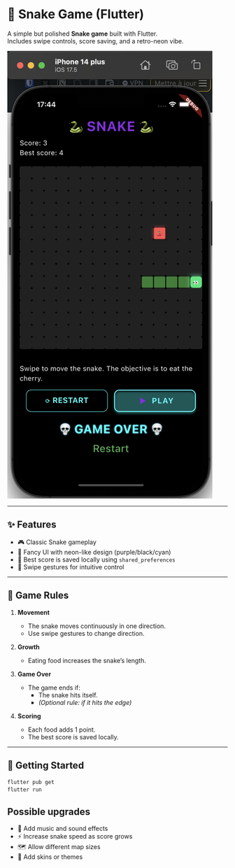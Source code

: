 # 🐍 Snake Game (Flutter)

A simple but polished **Snake game** built with Flutter.  
Includes swipe controls, score saving, and a retro-neon vibe.

![screenshot](assets/screenshot-simulator-snake.png)

---

## ✨ Features

- 🎮 Classic Snake gameplay
- 🎨 Fancy UI with neon-like design (purple/black/cyan)
- 💾 Best score is saved locally using `shared_preferences`
- 📱 Swipe gestures for intuitive control

---

## 🎯 Game Rules

1. **Movement**

   - The snake moves continuously in one direction.
   - Use swipe gestures to change direction.

2. **Growth**

   - Eating food increases the snake’s length.

3. **Game Over**

   - The game ends if:
     - The snake hits itself.
     - _(Optional rule: if it hits the edge)_

4. **Scoring**
   - Each food adds 1 point.
   - The best score is saved locally.

---

## 🚀 Getting Started

```bash
flutter pub get
flutter run
```

## Possible upgrades

- 🎵 Add music and sound effects
- ⚡ Increase snake speed as score grows
- 🗺️ Allow different map sizes
- 🎨 Add skins or themes
